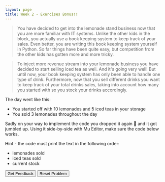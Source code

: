 ```yaml
---
layout: page
title: Week 2 - Exercises Bonus!!
---
```


> You have decided to get into the lemonade stand business now that you are more familiar with IT systems. Unlike the other kids in the block, you actually use
> a book keeping system to keep track of your sales. Even better, you are writing this book keeping system yourself in Python. So far things have been quite easy, but
> competition from the other kids has gotten more and more tricky.

> To inject more revenue stream into your lemonade business you have decided to start selling iced tea as well. And it's going very well! But until now, your
> book keeping system has only been able to handle  one type of drink. Furthermore, now that you sell different drinks you want to keep track of your total drinks sales, taking into account how many you started with so you stock your drinks accordingly.

The day went like this:
- You started off with 10 lemonades and 5 iced teas in your storage
- You sold 3 lemonades throughout the day

Sadly on your way to implement the code you dropped it again 🤦 and it got jumbled up. Using it side-by-side with Mu Editor, make sure the code below works.

Hint - the code must print the text in the following order:
- lemonades sold
- iced teas sold
- current stock


<div id="sortableTrash" class="sortable-code"></div> 
<div id="sortable" class="sortable-code"></div> 
<div style="clear:both;"></div> 
<p> 
    <input id="feedbackLink" value="Get Feedback" type="button" /> 
    <input id="newInstanceLink" value="Reset Problem" type="button" /> 
</p> 
<script type="text/javascript"> 
(function(){
  var initial = "lemonade = 10\n" +
    "iced_tea = 5\n" +
    "beggining_of_day_lemonade = lemonade\n" +
    "beggining_of_day_icedtea = iced_tea\n" +
    "#here you sold 3 lemonade wooo \n" +
    "lemonade = 7\n" +
    "sold_lemonade = beggining_of_day_lemonade - lemonade\n" +
    "sold_icedtea = beggining_of_day_icedtea - iced_tea\n" +
    "total_drinks_in_stock = lemonade + iced_tea\n" +
    "print(&quot;You have sold: &quot; + sold_lemonade + &quot;lemonade.&quot;)\n" +
    "print(&quot;You have sold: &quot; + sold_icedtea + &quot;iced tea&quot;)\n" +
    "print(&quot;Current number of drinks in stock: &quot; + total_drinks_in_stock)";
  var parsonsPuzzle = new ParsonsWidget({
    "sortableId": "sortable",
    "max_wrong_lines": 10,
    "grader": ParsonsWidget._graders.LineBasedGrader,
    "exec_limit": 2500,
    "can_indent": true,
    "x_indent": 50,
    "lang": "en",
    "show_feedback": true,
    "trashId": "sortableTrash"
  });
  parsonsPuzzle.init(initial);
  parsonsPuzzle.shuffleLines();
  $("#newInstanceLink").click(function(event){ 
      event.preventDefault(); 
      parsonsPuzzle.shuffleLines(); 
  }); 
  $("#feedbackLink").click(function(event){ 
      event.preventDefault(); 
      parsonsPuzzle.getFeedback(); 
  }); 
})(); 
</script>
